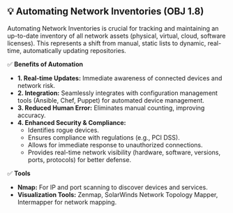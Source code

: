 ## 💡 Automating Network Inventories (OBJ 1.8)

Automating Network Inventories is crucial for tracking and maintaining an up-to-date inventory of all network assets (physical, virtual, cloud, software licenses). This represents a shift from manual, static lists to dynamic, real-time, automatically updating repositories.

✅ **Benefits of Automation**
- **1. Real-time Updates:** Immediate awareness of connected devices and network risk.
- **2. Integration:** Seamlessly integrates with configuration management tools (Ansible, Chef, Puppet) for automated device management.
- **3. Reduced Human Error:** Eliminates manual counting, improving accuracy.
- **4. Enhanced Security & Compliance:**
  - Identifies rogue devices.
  - Ensures compliance with regulations (e.g., PCI DSS).
  - Allows for immediate response to unauthorized connections.
  - Provides real-time network visibility (hardware, software, versions, ports, protocols) for better defense.

✅ **Tools**
- **Nmap:** For IP and port scanning to discover devices and services.
- **Visualization Tools:** Zenmap, SolarWinds Network Topology Mapper, Intermapper for network mapping.